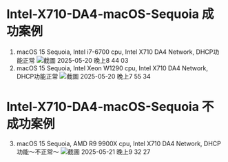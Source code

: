 # Intel-X710-DA4-macOS-Sequoia 成功案例
1. macOS 15 Sequoia, Intel i7-6700 cpu, Intel X710 DA4 Network, DHCP功能正常
![截圖 2025-05-20 晚上8 44 03](https://github.com/user-attachments/assets/5d270efe-ac2c-4dca-997a-dd074483160f)
2. macOS 15 Sequoia, Intel Xeon W1290 cpu, Intel X710 DA4 Network, DHCP功能正常
![截圖 2025-05-20 晚上7 55 34](https://github.com/user-attachments/assets/0daf77f1-a33f-4d32-a108-d0a15763615d)

# Intel-X710-DA4-macOS-Sequoia 不成功案例
3. macOS 15 Sequoia, AMD R9 9900X cpu, Intel X710 DA4 Network, DHCP功能～不正常～
![截圖 2025-05-21 晚上9 32 27](https://github.com/user-attachments/assets/906d2041-9c76-4dbd-af4a-0ca17c971a5a)
